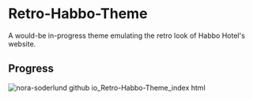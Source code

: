 # Retro-Habbo-Theme
A would-be in-progress theme emulating the retro look of Habbo Hotel's website.

## Progress
![nora-soderlund github io_Retro-Habbo-Theme_index html](https://github.com/nora-soderlund/Retro-Habbo-Theme/assets/78360666/113f02a2-3f88-4063-9271-b3bfbd64d8d6)

